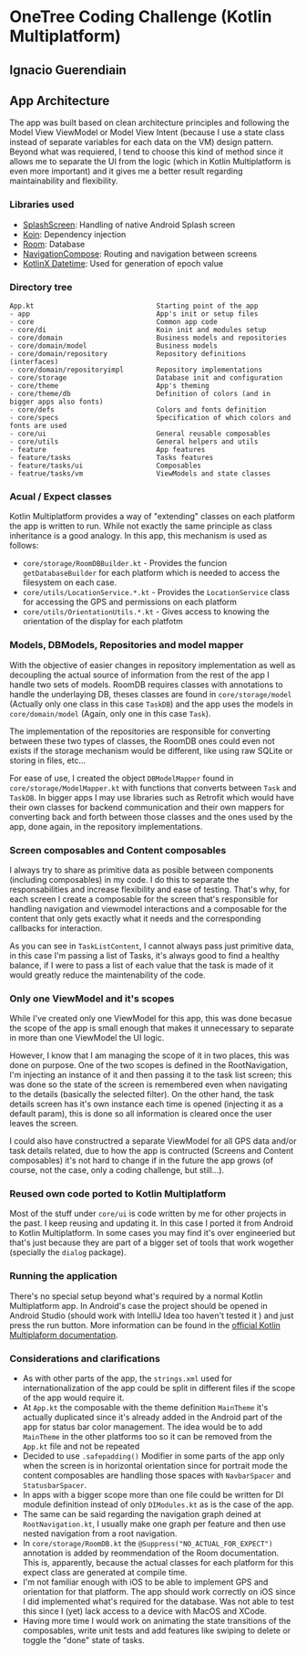 # OneTree Coding Challenge (Kotlin Multiplatform)

## Ignacio Guerendiain



## App Architecture
The app was built based on clean architecture principles and following the Model View ViewModel or  Model View Intent (because I use a state class instead of separate variables for each data on the VM) design pattern. Beyond what was requiered, I tend to choose this kind of method since it allows me to separate the UI from the logic (which in Kotlin Multiplatform is even more important) and it gives me a better result regarding maintainability and flexibility.

### Libraries used
- [SplashScreen](https://developer.android.com/develop/ui/views/launch/splash-screen): Handling of native Android Splash screen
- [Koin](https://insert-koin.io/): Dependency injection
- [Room](https://developer.android.com/kotlin/multiplatform/room): Database
- [NavigationCompose](https://developer.android.com/develop/ui/compose/navigation): Routing and navigation between screens
- [KotlinX Datetime](https://github.com/Kotlin/kotlinx-datetime): Used for generation of epoch value

### Directory tree

```
App.kt                              Starting point of the app
- app                               App's init or setup files 
- core                              Common app code
- core/di                           Koin init and modules setup
- core/domain                       Business models and repositories
- core/domain/model                 Business models
- core/domain/repository            Repository definitions (interfaces)
- core/domain/repositoryimpl        Repository implementations
- core/storage                      Database init and configuration
- core/theme                        App's theming
- core/theme/db                     Definition of colors (and in bigger apps also fonts)
- core/defs                         Colors and fonts definition
- core/specs                        Specification of which colors and fonts are used
- core/ui                           General reusable composables
- core/utils                        General helpers and utils
- feature                           App features
- feature/tasks                     Tasks features
- feature/tasks/ui                  Composables
- featrue/tasks/vm                  ViewModels and state classes
```

### Acual / Expect classes
Kotlin Multiplatform provides a way of "extending" classes on each platform the app is written to run. While not exactly the same principle as class inheritance is a good analogy. In this app, this mechanism is used as follows:

- `core/storage/RoomDBBuilder.kt` - Provides the funcion `getDatabaseBuilder` for each platform which is needed to access the filesystem on each case.
- `core/utils/LocationService.*.kt` - Provides the `LocationService` class for accessing the GPS and permissions on each platform
- `core/utils/OrientationUtils.*.kt` - Gives access to knowing the orientation of the display for each platfotm

### Models, DBModels, Repositories and model mapper
With the objective of easier changes in repository implementation as well as decoupling the actual source of information from the rest of the app I handle two sets of models. RoomDB requires classes with annotations to handle the underlaying DB, theses classes are found in `core/storage/model` (Actually only one class in this case `TaskDB`) and the app uses the models in `core/domain/model` (Again, only one in this case `Task`).

The implementation of the repositories are responsible for converting between these two types of classes, the RoomDB ones could even not exists if the storage mechanism would be different, like using raw SQLite or storing in files, etc...

For ease of use, I created the object `DBModelMapper` found in `core/storage/ModelMapper.kt` with functions that converts between `Task` and `TaskDB`. In bigger apps I may use libraries such as Retrofit which would have their own classes for backend communication and their own mappers for converting back and forth between those classes and the ones used by the app, done again, in the repository implementations.

### Screen composables and Content composables
I always try to share as primitive data as posible between components (including composables) in my code. I do this to separate the responsabilities and increase flexibility and ease of testing. That's why, for each screen I create a composable for the screen that's responsible for handling navigation and viewmodel interactions and a composable for the content that only gets exactly what it needs and the corresponding callbacks for interaction.

As you can see in `TaskListContent`, I cannot always pass just primitive data, in this case I'm passing a list of Tasks, it's always good to find a healthy balance, if I were to pass a list of each value that the task is made of it would greatly reduce the maintenability of the code.

### Only one ViewModel and it's scopes
While I've created only one ViewModel for this app, this was done becasue the scope of the app is small enough that makes it unnecessary to separate in more than one ViewModel the UI logic.

However, I know that I am managing the scope of it in two places, this was done on purpose. One of the two scopes is defined in the RootNavigation, I'm injecting an instance of it and then passing it to the task list screen; this was done so the state of the screen is remembered even when navigating to the details (basically the selected filter). On the other hand, the task details screen has it's own instance each time is opened (injecting it as a default param), this is done so all information is cleared once the user leaves the screen.

I could also have constructred a separate ViewModel for all GPS data and/or task details related, due to how the app is contructed (Screens and Content composables) it's not hard to change if in the future the app grows (of course, not the case, only a coding challenge, but still...).

### Reused own code ported to Kotlin Multiplatform
Most of the stuff under `core/ui` is code written by me for other projects in the past. I keep reusing and updating it. In this case I ported it from Android to Kotlin Multiplatform. In some cases you may find it's over engineeried but that's just because they are part of a bigger set of tools that work wogether (specially the `dialog` package).

### Running the application
There's no special setup beyond what's required by a normal Kotlin Multiplatform app. In Android's case the project should be opened in Android Studio (should work with IntelliJ Idea too haven't tested it ) and just press the run button. More information can be found in the [official Kotlin Multiplaform documentation](https://www.jetbrains.com/help/kotlin-multiplatform-dev/compose-multiplatform-create-first-app.html#run-your-application).

### Considerations and clarifications
- As with other parts of the app, the `strings.xml` used for internationalization of the app could be split in different files if the scope of the app would require it.
- At `App.kt` the composable with the theme definition `MainTheme` it's actually duplicated since it's already added in the Android part of the app for status bar color management. The idea would be to add `MainTheme` in the other platforms too so it can be removed from the `App.kt` file and not be repeated
- Decided to use `.safepadding()` Modifier in some parts of the app only when the screen is in horizontal orientation since for portrait mode the content composables are handling those spaces with `NavbarSpacer` and `StatusbarSpacer`.
- In apps with a bigger scope more than one file could be written for DI module definition instead of only `DIModules.kt` as is the case of the app.
- The same can be said regarding the navigation graph deined at `RootNavigation.kt`, I usually make one graph per feature and then use nested navigation from a root navigation.
- In `core/storage/RoomDB.kt` the `@Suppress("NO_ACTUAL_FOR_EXPECT")` annotation is added by reommendation of the Room documentation. This is, apparently, because the actual classes for each platform for this expect class are generated at compile time.
- I'm not familiar enough with iOS to be able to implement GPS and orientation for that platform. The app should work correctly on iOS since I did implemented what's required for the database. Was not able to test this since I (yet) lack access to a device with MacOS and XCode.
- Having more time I would work on animating the state transitions of the composables, write unit tests and add features like swiping to delete or toggle the "done" state of tasks.
